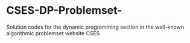 # CSES-DP-Problemset-
Solution codes for the dynamic programming section in the  well-known algorithmic problemset website CSES 
